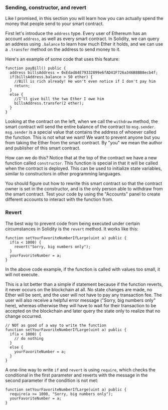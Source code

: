 ### Sending, constructor, and revert

Like I promised, in this section you will learn how you can actually spend the money that people send to your smart contract. 

First let's introduce the `address` type. Every user of Ethereum has an account `address`, as well as every smart contract. In Solidity, we can query an address using `.balance` to learn how much Ether it holds, and we can use a `.transfer` method on the address to send money to it. 

Here's an example of some code that uses this feature: 

```
function payBill() public {
  address billsAddress = 0xEdadA4E79332899e6fAD41F726a346B8BB8ecb4f;
  if(billsAddress.balance > 50 ether) {
    //Bill is rich already! He won't even notice if I don't pay him
    return;
  }
  else {
    //I'll give bill the two Ether I owe him
    billsAddress.transfer(2 ether);
  }
}
```

Looking at the contract on the left, when we call the `withdraw` method, the smart contract will send the entire balance of the contract to `msg.sender`. `msg.sender` is a special value that contains the address of whoever called the function. This is not what we want! We want to prevent anyone but you from taking the Ether from the smart contract. By "you" we mean the author and publisher of this smart contract.

How can we do this? Notice that at the top of the contract we have a new function called `constructor`. This function is special in that it will be called when the contract is deployed. This can be used to initialize state variables, similar to constructors in other programming languages. 

You should figure out how to rewrite this smart contract so that the contract owner is set in the constructor, and is the only person able to withdraw from the smart contract. Test your code by using the "Accounts" panel to create different accounts to interact with the function from. 

### Revert 

The best way to prevent code from being executed under certain circumstances in Solidity is the `revert` method. It works like this:

``` 
function setYourFavoriteNumberIfLarge(uint a) public {
  if(a < 1000) {
    revert("Sorry, big numbers only");
  }
  yourFavoriteNumber = a;
}
```

In the above code example, if the function is called with values too small, it will not execute. 

This is a lot better than a simple if statement because if the function reverts, it never occurs on the blockchain at all. No state changes are made, no Ether will be sent, and the user will not have to pay any transaction fee. The user will also receive a helpful error message ("Sorry, big numbers only" here), whereas otherwise they will have to wait for their transaction to be accepted on the blockchain and later query the state only to realize that no change occurred.

```
// NOT as good of a way to write the function
function setYourFavoriteNumberIfLarge(uint a) public {
  if(a < 1000) {
    // do nothing
  }
  else {
    yourFavoriteNumber = a;
  }
}
```

A one-line way to write `if` and `revert` is using `require`, which checks the conditional in the first parameter and reverts with the message in the second parameter if the condition is not met: 

```
function setYourFavoriteNumberIfLarge(uint a) public {
  require(a >= 1000, "Sorry, big numbers only");
  yourFavoriteNumber = a;
}
```
